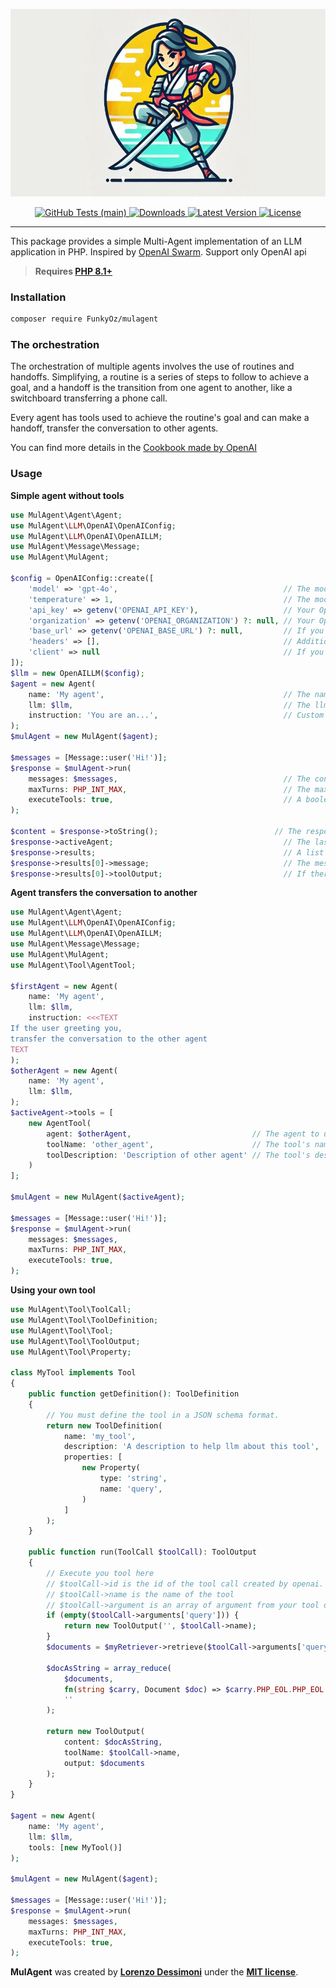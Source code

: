 <p style="text-align: center;">
    <img src="https://raw.githubusercontent.com/FunkyOz/mulagent/main/docs/mulagent-screen.jpg" height="300" alt="MulAgent">
    <p style="text-align: center;">
        <a href="https://github.com/FunkyOz/mulagent/actions">
            <img alt="GitHub Tests (main)" src="https://img.shields.io/github/actions/workflow/status/funkyoz/mulagent/tests.yml?branch=main">
        </a>
        <a href="https://packagist.org/packages/FunkyOz/mulagent">
            <img alt="Downloads" src="https://img.shields.io/packagist/dt/funkyoz/mulagent">
        </a>
        <a href="https://packagist.org/packages/FunkyOz/mulagent">
            <img alt="Latest Version" src="https://img.shields.io/packagist/v/funkyoz/mulagent">
        </a>
        <a href="https://packagist.org/packages/FunkyOz/mulagent">
            <img alt="License" src="https://img.shields.io/packagist/l/funkyoz/mulagent">
        </a>
    </p>
</p>

------

This package provides a simple Multi-Agent implementation of an LLM application in PHP.
Inspired by [OpenAI Swarm](https://github.com/openai/swarm).
Support only OpenAI api

> **Requires [PHP 8.1+](https://php.net/releases/)**

### Installation

```bash
composer require FunkyOz/mulagent
```

### The orchestration

The orchestration of multiple agents involves the use of routines and handoffs.
Simplifying, a routine is a series of steps to follow to achieve a goal,
and a handoff is the transition from one agent to another, like a switchboard transferring a phone call.

Every agent has tools used to achieve the routine's goal and can make a handoff, transfer the conversation to other
agents.

You can find more details in the [Cookbook made by OpenAI](https://cookbook.openai.com/examples/orchestrating_agents)

### Usage

**Simple agent without tools**

```php
use MulAgent\Agent\Agent;
use MulAgent\LLM\OpenAI\OpenAIConfig;
use MulAgent\LLM\OpenAI\OpenAILLM;
use MulAgent\Message\Message;
use MulAgent\MulAgent;

$config = OpenAIConfig::create([
    'model' => 'gpt-4o',                                     // The model to use.
    'temperature' => 1,                                      // The model temperature.
    'api_key' => getenv('OPENAI_API_KEY'),                   // Your OpenAI api key.
    'organization' => getenv('OPENAI_ORGANIZATION') ?: null, // Your OpenAI organization.
    'base_url' => getenv('OPENAI_BASE_URL') ?: null,         // If you need to use another base url.
    'headers' => [],                                         // Additional headers passed to the client.
    'client' => null                                         // If you want to pass a custom \OpenAI\Client other properties will not be used.
]);
$llm = new OpenAILLM($config);
$agent = new Agent(
    name: 'My agent',                                        // The name of the agent. 
    llm: $llm,                                               // The llm to use.
    instruction: 'You are an...',                            // Custom instruction passed as a system message to the api.
);
$mulAgent = new MulAgent($agent);

$messages = [Message::user('Hi!')];
$response = $mulAgent->run(
    messages: $messages,                                     // The conversation list: if there is a system message inside the list, it will be overridden by the agent instruction. 
    maxTurns: PHP_INT_MAX,                                   // The maximum llm calls iterations, default to php const PHP_INT_MAX (https://www.php.net/manual/en/reserved.constants.php#constant.php-int-max).
    executeTools: true,                                      // A boolean value using to enable or disable tool executions.
);

$content = $response->toString();                          // The response as string after all routines and hadoffs was completed.
$response->activeAgent;                                      // The last agent responded.
$response->results;                                          // A list of result object, composed by a message and an eventual tool output.
$response->results[0]->message;                              // The message of a result.
$response->results[0]->toolOutput;                           // If there were any tool calls this variable contain the output used by the llm.
```

**Agent transfers the conversation to another**

```php
use MulAgent\Agent\Agent;
use MulAgent\LLM\OpenAI\OpenAIConfig;
use MulAgent\LLM\OpenAI\OpenAILLM;
use MulAgent\Message\Message;
use MulAgent\MulAgent;
use MulAgent\Tool\AgentTool;

$firstAgent = new Agent(
    name: 'My agent', 
    llm: $llm,
    instruction: <<<TEXT
If the user greeting you,
transfer the conversation to the other agent
TEXT
);
$otherAgent = new Agent(
    name: 'My agent', 
    llm: $llm,
);
$activeAgent->tools = [
    new AgentTool(
        agent: $otherAgent,                           // The agent to use as tool. 
        toolName: 'other_agent',                      // The tool's name. if omitted, the agent name will be used.
        toolDescription: 'Description of other agent' // The tool's description used to help the llm.
    )
]; 

$mulAgent = new MulAgent($activeAgent);

$messages = [Message::user('Hi!')];
$response = $mulAgent->run(
    messages: $messages, 
    maxTurns: PHP_INT_MAX,
    executeTools: true,
);
```

**Using your own tool**

```php
use MulAgent\Tool\ToolCall;
use MulAgent\Tool\ToolDefinition;
use MulAgent\Tool\Tool;
use MulAgent\Tool\ToolOutput;
use MulAgent\Tool\Property;

class MyTool implements Tool
{
    public function getDefinition(): ToolDefinition
    {
        // You must define the tool in a JSON schema format.    
        return new ToolDefinition(
            name: 'my_tool',
            description: 'A description to help llm about this tool',
            properties: [
                new Property(
                    type: 'string',
                    name: 'query',
                )
            ]
        );
    }
    
    public function run(ToolCall $toolCall): ToolOutput
    {
        // Execute you tool here
        // $toolCall->id is the id of the tool call created by openai.
        // $toolCall->name is the name of the tool
        // $toolCall->argument is an array of argument from your tool definition
        if (empty($toolCall->arguments['query'])) {
            return new ToolOutput('', $toolCall->name);
        }
        $documents = $myRetriever->retrieve($toolCall->arguments['query']);
        
        $docAsString = array_reduce(
            $documents, 
            fn(string $carry, Document $doc) => $carry.PHP_EOL.PHP_EOL.$doc->content, 
            ''
        );
        
        return new ToolOutput(
            content: $docAsString, 
            toolName: $toolCall->name,
            output: $documents
        );
    }
}

$agent = new Agent(
    name: 'My agent', 
    llm: $llm,
    tools: [new MyTool()]
);

$mulAgent = new MulAgent($agent);

$messages = [Message::user('Hi!')];
$response = $mulAgent->run(
    messages: $messages, 
    maxTurns: PHP_INT_MAX,
    executeTools: true,
);
```

**MulAgent** was created by **[Lorenzo Dessimoni](https://github.com/FunkyOz)** under the 
**[MIT license](https://opensource.org/licenses/MIT)**.

